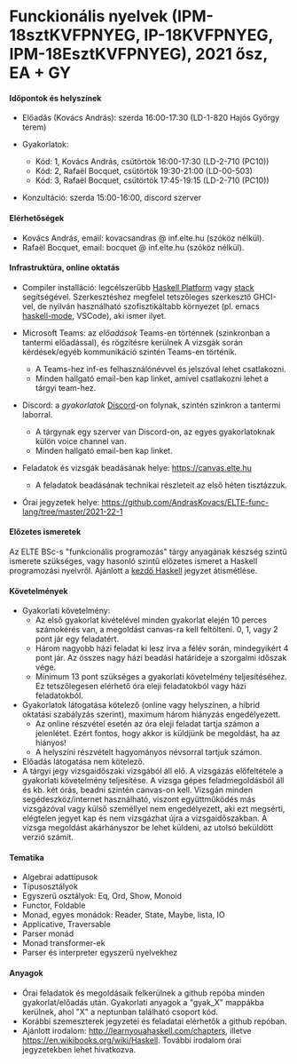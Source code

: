 # Funckionális nyelvek (IPM-18sztKVFPNYEG, IP-18KVFPNYEG, IPM-18EsztKVFPNYEG), 2021 ősz, EA + GY

#### Időpontok és helyszínek

- Előadás (Kovács András): szerda 16:00-17:30 (LD-1-820 Hajós György terem)
- Gyakorlatok:
  + Kód: 1, Kovács András, csütörtök 16:00-17:30 (LD-2-710 (PC10))
  + Kód: 2, Rafaël Bocquet, csütörtök 19:30-21:00 (LD-00-503)
  + Kód: 3, Rafaël Bocquet, csütörtök 17:45-19:15 (LD-2-710 (PC10))

 - Konzultáció: szerda 15:00-16:00, discord szerver

#### Elérhetőségek

- Kovács András, email: kovacsandras @ inf.elte.hu (szóköz nélkül).
- Rafaël Bocquet, email: bocquet @ inf.elte.hu (szóköz nélkül).

#### Infrastruktúra, online oktatás

- Compiler installáció: legcélszerűbb [Haskell
  Platform](https://www.haskell.org/platform/) vagy
  [stack](https://docs.haskellstack.org/en/stable/README/)
  segítségével. Szerkesztéshez megfelel tetszőleges szerkesztő GHCI-vel, de
  nyilván használható szofisztikáltabb környezet (pl. emacs
  [haskell-mode](http://haskell.github.io/haskell-mode/), VSCode), aki ismer
  ilyet.

- Microsoft Teams: az *előadások* Teams-en történnek (szinkronban a tantermi előadással), és rögzítésre kerülnek
  A vizsgák során kérdések/egyéb kommunikáció szintén Teams-en történik.
  + A Teams-hez inf-es felhasználónévvel és jelszóval lehet csatlakozni.
  + Minden hallgató email-ben kap linket, amivel csatlakozni lehet a tárgyi team-hez.

- Discord: a *gyakorlatok* [Discord](https://discord.com/)-on folynak, szintén szinkron a tantermi laborral.
  + A tárgynak egy szerver van Discord-on, az egyes gyakorlatoknak külön voice channel van.
  + Minden hallgató email-ben kap linket.

- Feladatok és vizsgák beadásának helye: https://canvas.elte.hu
  + A feladatok beadásának technikai részleteit az első héten tisztázzuk.

- Órai jegyzetek helye: https://github.com/AndrasKovacs/ELTE-func-lang/tree/master/2021-22-1

#### Előzetes ismeretek

Az ELTE BSc-s "funkcionális programozás" tárgy anyagának készség szintű ismerete
szükséges, vagy hasonló szintű előzetes ismeret a Haskell programozási
nyelvről. Ajánlott a [kezdő Haskell](http://lambda.inf.elte.hu/Index.xml)
jegyzet átismétlése.

#### Követelmények

- Gyakorlati követelmény:
  + Az első gyakorlat kivételével minden gyakorlat elején 10 perces számokérés van, a megoldást
    canvas-ra kell feltölteni. 0, 1, vagy 2 pont jár egy feladatért.
  + Három nagyobb házi feladat ki lesz írva a félév során, mindegyikért 4 pont
    jár. Az összes nagy házi beadási határideje a szorgalmi időszak vége.
  + Minimum 13 pont szükséges a gyakorlati követelmény teljesítéséhez. Ez tetszőlegesen
    elérhető óra eleji feladatokból vagy házi feladatokból.
- Gyakorlatok látogatása kötelező (online vagy helyszínen, a hibrid oktatási szabályzás szerint), maximum három hiányzás engedélyezett.
  + Az online részvétel esetén az óra eleji feladat tartja számon a
    jelenlétet. Ezért fontos, hogy akkor is küldjünk be megoldást, ha az hiányos!
  + A helyszíni részvételt hagyományos névsorral tartjuk számon.
- Előadás látogatása nem kötelező.
- A tárgyi jegy vizsgaidőszaki vizsgából áll elő. A vizsgázás előfeltétele a gyakorlati követelmény teljesítése.
  A vizsga gépes feladmegoldásból áll és kb. két órás, beadni szintén canvas-on
  kell. Vizsgán minden segédeszköz/internet használható, viszont együttműködés
  más vizsgázóval vagy külső személlyel nem engedélyezett, aki ezt megsérti,
  elégtelen jegyet kap és nem vizsgázhat újra a vizsgaidőszakban. A vizsga
  megoldást akárhányszor be lehet küldeni, az utolsó beküldött verzió számít.

#### Tematika

- Algebrai adattípusok
- Típusosztályok
- Egyszerű osztályok: Eq, Ord, Show, Monoid
- Functor, Foldable
- Monad, egyes monádok: Reader, State, Maybe, lista, IO
- Applicative, Traversable
- Parser monád
- Monad transformer-ek
- Parser és interpreter egyszerű nyelvekhez

#### Anyagok

- Órai feladatok és megoldásaik felkerülnek a github repóba minden
  gyakorlat/előadás után. Gyakorlati anyagok a "gyak_X" mappákba kerülnek, ahol
  "X" a neptunban található csoport kód.
- Korábbi szemeszterek jegyzetei és feladatai elérhetők a github repóban.
- Ajánlott irodalom: http://learnyouahaskell.com/chapters, illetve
  https://en.wikibooks.org/wiki/Haskell. További irodalom órai jegyzetekben
  lehet hivatkozva.
